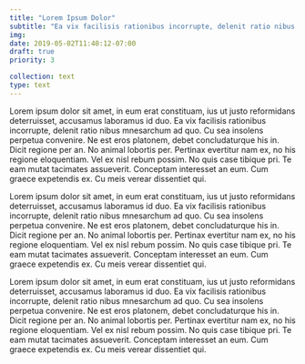 ```yaml
---
title: "Lorem Ipsum Dolor"
subtitle: "Ea vix facilisis rationibus incorrupte, delenit ratio nibus mnesarchum ad quo."
img:
date: 2019-05-02T11:40:12-07:00
draft: true
priority: 3

collection: text
type: text
---
```


Lorem ipsum dolor sit amet, in eum erat constituam, ius ut justo reformidans deterruisset, accusamus laboramus id duo. Ea vix facilisis rationibus incorrupte, delenit ratio nibus mnesarchum ad quo. Cu sea insolens perpetua convenire. Ne est eros platonem, debet concludaturque his in. Dicit regione per an. No animal lobortis per. Pertinax evertitur nam ex, no his regione eloquentiam. Vel ex nisl rebum possim. No quis case tibique pri. Te eam mutat tacimates assueverit. Conceptam interesset an eum. Cum graece expetendis ex. Cu meis verear dissentiet qui.

Lorem ipsum dolor sit amet, in eum erat constituam, ius ut justo reformidans deterruisset, accusamus laboramus id duo. Ea vix facilisis rationibus incorrupte, delenit ratio nibus mnesarchum ad quo. Cu sea insolens perpetua convenire. Ne est eros platonem, debet concludaturque his in. Dicit regione per an. No animal lobortis per. Pertinax evertitur nam ex, no his regione eloquentiam. Vel ex nisl rebum possim. No quis case tibique pri. Te eam mutat tacimates assueverit. Conceptam interesset an eum. Cum graece expetendis ex. Cu meis verear dissentiet qui.

Lorem ipsum dolor sit amet, in eum erat constituam, ius ut justo reformidans deterruisset, accusamus laboramus id duo. Ea vix facilisis rationibus incorrupte, delenit ratio nibus mnesarchum ad quo. Cu sea insolens perpetua convenire. Ne est eros platonem, debet concludaturque his in. Dicit regione per an. No animal lobortis per. Pertinax evertitur nam ex, no his regione eloquentiam. Vel ex nisl rebum possim. No quis case tibique pri. Te eam mutat tacimates assueverit. Conceptam interesset an eum. Cum graece expetendis ex. Cu meis verear dissentiet qui.
